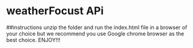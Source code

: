 # weatherFocust APi 
##instructions
unzip the folder and run the index.html file in a browser of your choice
but we recommend you use Google chrome browser as the best choice.
ENJOY!!!

